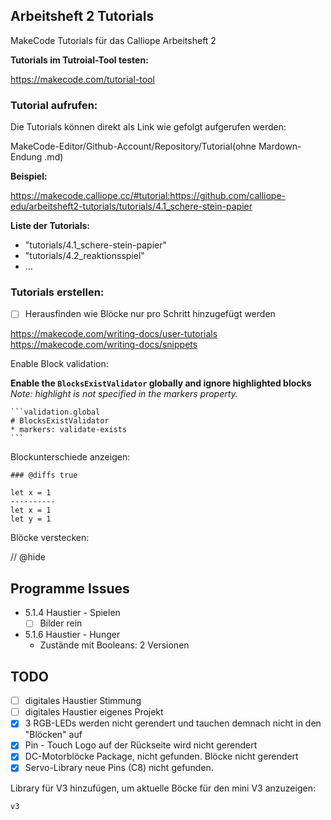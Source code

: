 ## Arbeitsheft 2 Tutorials


MakeCode Tutorials für das Calliope Arbeitsheft 2

**Tutorials im Tutroial-Tool testen:**

https://makecode.com/tutorial-tool

### Tutorial aufrufen:

Die Tutorials können direkt als Link wie gefolgt aufgerufen werden:

MakeCode-Editor/Github-Account/Repository/Tutorial(ohne Mardown-Endung .md)

**Beispiel:**

https://makecode.calliope.cc/#tutorial:https://github.com/calliope-edu/arbeitsheft2-tutorials/tutorials/4.1_schere-stein-papier

**Liste der Tutorials:**

- "tutorials/4.1_schere-stein-papier"
- "tutorials/4.2_reaktionsspiel"
- ...

<!-- 
https://makecode.calliope.cc/#tutorial:https://github.com/jasperp92/makecode_tutorials/tutorials/lichtsirene
https://github.com/jasperp92/makecode_tutorials/blob/master/pxt.json -->

### Tutorials erstellen:

-  [ ] Herausfinden wie Blöcke nur pro Schritt hinzugefügt werden

https://makecode.com/writing-docs/user-tutorials
https://makecode.com/writing-docs/snippets

Enable Block validation:

**Enable the `BlocksExistValidator` globally and ignore highlighted blocks**  
_Note: highlight is not specified in the markers property._
````
```validation.global
# BlocksExistValidator
* markers: validate-exists
```
````

Blockunterschiede anzeigen:

```### @diffs true```

```diffblocks
let x = 1
----------
let x = 1
let y = 1
```

Blöcke verstecken:

// @hide


## Programme Issues
- 5.1.4 Haustier - Spielen
    - [ ] Bilder rein
- 5.1.6 Haustier - Hunger
    - Zustände mit Booleans: 2 Versionen


## TODO

- [ ] digitales Haustier Stimmung
- [ ] digitales Haustier eigenes Projekt
- [x] 3 RGB-LEDs werden nicht gerendert und tauchen demnach nicht in den "Blöcken" auf
- [x] Pin - Touch Logo auf der Rückseite wird nicht gerendert
- [x] DC-Motorblöcke Package, nicht gefunden. Blöcke nicht gerendert
- [x] Servo-Library neue Pins (C8) nicht gefunden.

Library für V3 hinzufügen, um aktuelle Böcke für den mini V3 anzuzeigen:

```package
v3
```